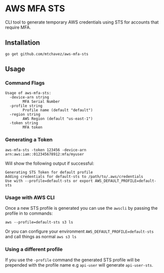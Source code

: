 # AWS MFA STS

CLI tool to generate temporary AWS credentials using STS for accounts that
require MFA.

## Installation

`go get github.com/mtchavez/aws-mfa-sts`

## Usage

### Command Flags

```
Usage of aws-mfa-sts:
  -device-arn string
        MFA Serial Number
  -profile string
        Profile name (default "default")
  -region string
        AWS Region (default "us-east-1")
  -token string
        MFA token
```

### Generating a Token

`aws-mfa-sts -token 123456 -device-arn arn:aws:iam::012345678912:mfa/myuser`

Will show the following output if successful:

```
Generating STS Token for default profile
Adding credentials for default-sts to /path/to/.aws/credentials
Use with --profile=default-sts or export AWS_DEFAULT_PROFILE=default-sts
```

### Usage with AWS CLI

Once a new STS profile is generated you can use the `awscli` by passing
the profile in to commands:

`aws --profile=default-sts s3 ls`

Or you can configure your environment `AWS_DEFAULT_PROFILE=default-sts` and
call things as normal `aws s3 ls`

### Using a different profile

If you use the `-profile` command the generated STS profile will be prepended
with the profile name e.g `api-user` will generate `api-user-sts`.
